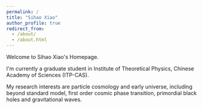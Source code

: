 ```yaml
---
permalink: /
title: "Sihao Xiao"
author_profile: true
redirect_from: 
  - /about/
  - /about.html
---
```


Welcome to Sihao Xiao's Homepage.

I'm currently a graduate student in Institute of Theoretical Physics, Chinese Academy of Sciences (ITP-CAS).

My research interests are particle cosmology and early universe, including beyond standard model, first order cosmic phase transition, primordial black holes and gravitational waves.